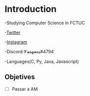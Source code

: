 # Introduction

-Studying Computer Science in FCTUC

-[Twitter](https://twitter.com/Nuno_Vz)

-[Instagram](https://www.instagram.com/nuno.vasques/)

-Discord:𝓥𝓪𝓼𝓺𝓾𝓮𝓼#4794

-Languages(C, Py, Java, Javascript)

## Objetives

- [ ] Passar a AM


